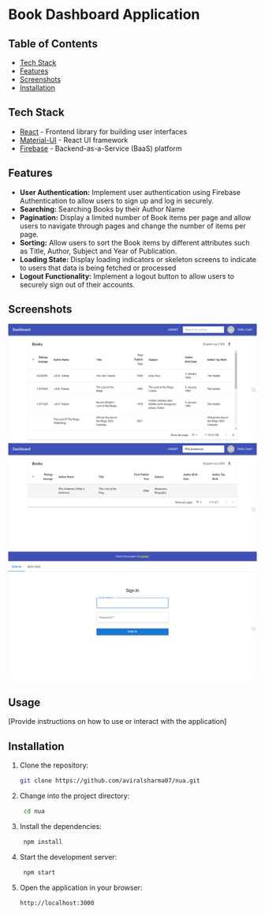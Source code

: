# Book Dashboard Application

## Table of Contents

- [Tech Stack](#tech-stack)
- [Features](#features)
- [Screenshots](#screenshots)
- [Installation](#installation)

## Tech Stack

- [React](https://reactjs.org/) - Frontend library for building user interfaces
- [Material-UI](https://mui.com/) - React UI framework
- [Firebase](https://firebase.google.com/) - Backend-as-a-Service (BaaS) platform

## Features

- **User Authentication:** Implement user authentication using Firebase Authentication to allow users to sign up and log in securely.
- **Searching:** Searching Books by their Author Name
- **Pagination:** Display a limited number of Book items per page and allow users to navigate through pages and change the number of items per page.
- **Sorting:** Allow users to sort the Book items by different attributes such as Title, Author, Subject and Year of Publication.
- **Loading State:** Display loading indicators or skeleton screens to indicate to users that data is being fetched or processed
- **Logout Functionality:** Implement a logout button to allow users to securely sign out of their accounts.

## Screenshots

![Dashboard](assets/dashboardpage.png)
![Searching](assets/searchingpage.png)
![Authentication](assets/loginpage.png)

## Usage

[Provide instructions on how to use or interact with the application]

## Installation

1. Clone the repository:

   ```bash
   git clone https://github.com/aviralsharma07/nua.git
   ```

2. Change into the project directory:
   ```bash
    cd nua
   ```
3. Install the dependencies:
   ```bash
    npm install
   ```
4. Start the development server:
   ```bash
    npm start
   ```
5. Open the application in your browser:
   ```bash
   http://localhost:3000
   ```
